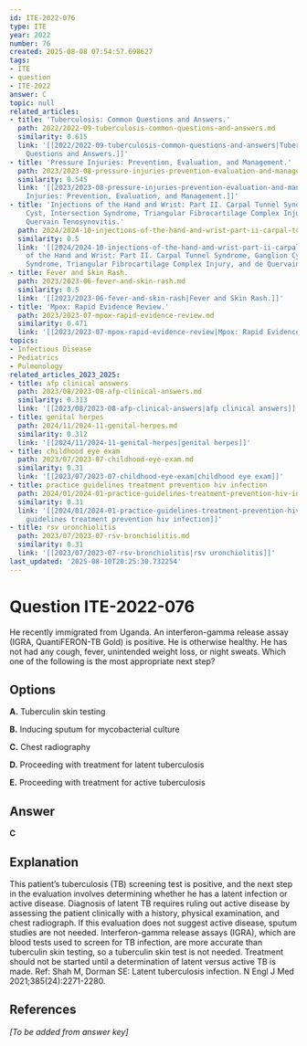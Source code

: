 ```yaml
---
id: ITE-2022-076
type: ITE
year: 2022
number: 76
created: 2025-08-08 07:54:57.698627
tags:
- ITE
- question
- ITE-2022
answer: C
topic: null
related_articles:
- title: 'Tuberculosis: Common Questions and Answers.'
  path: 2022/2022-09-tuberculosis-common-questions-and-answers.md
  similarity: 0.615
  link: '[[2022/2022-09-tuberculosis-common-questions-and-answers|Tuberculosis: Common
    Questions and Answers.]]'
- title: 'Pressure Injuries: Prevention, Evaluation, and Management.'
  path: 2023/2023-08-pressure-injuries-prevention-evaluation-and-management.md
  similarity: 0.545
  link: '[[2023/2023-08-pressure-injuries-prevention-evaluation-and-management|Pressure
    Injuries: Prevention, Evaluation, and Management.]]'
- title: 'Injections of the Hand and Wrist: Part II. Carpal Tunnel Syndrome, Ganglion
    Cyst, Intersection Syndrome, Triangular Fibrocartilage Complex Injury, and de
    Quervain Tenosynovitis.'
  path: 2024/2024-10-injections-of-the-hand-and-wrist-part-ii-carpal-tunnel-syndr.md
  similarity: 0.5
  link: '[[2024/2024-10-injections-of-the-hand-and-wrist-part-ii-carpal-tunnel-syndr|Injections
    of the Hand and Wrist: Part II. Carpal Tunnel Syndrome, Ganglion Cyst, Intersection
    Syndrome, Triangular Fibrocartilage Complex Injury, and de Quervain Tenosynovitis.]]'
- title: Fever and Skin Rash.
  path: 2023/2023-06-fever-and-skin-rash.md
  similarity: 0.5
  link: '[[2023/2023-06-fever-and-skin-rash|Fever and Skin Rash.]]'
- title: 'Mpox: Rapid Evidence Review.'
  path: 2023/2023-07-mpox-rapid-evidence-review.md
  similarity: 0.471
  link: '[[2023/2023-07-mpox-rapid-evidence-review|Mpox: Rapid Evidence Review.]]'
topics:
- Infectious Disease
- Pediatrics
- Pulmonology
related_articles_2023_2025:
- title: afp clinical answers
  path: 2023/08/2023-08-afp-clinical-answers.md
  similarity: 0.313
  link: '[[2023/08/2023-08-afp-clinical-answers|afp clinical answers]]'
- title: genital herpes
  path: 2024/11/2024-11-genital-herpes.md
  similarity: 0.312
  link: '[[2024/11/2024-11-genital-herpes|genital herpes]]'
- title: childhood eye exam
  path: 2023/07/2023-07-childhood-eye-exam.md
  similarity: 0.31
  link: '[[2023/07/2023-07-childhood-eye-exam|childhood eye exam]]'
- title: practice guidelines treatment prevention hiv infection
  path: 2024/01/2024-01-practice-guidelines-treatment-prevention-hiv-infection.md
  similarity: 0.31
  link: '[[2024/01/2024-01-practice-guidelines-treatment-prevention-hiv-infection|practice
    guidelines treatment prevention hiv infection]]'
- title: rsv uronchiolitis
  path: 2023/07/2023-07-rsv-bronchiolitis.md
  similarity: 0.31
  link: '[[2023/07/2023-07-rsv-bronchiolitis|rsv uronchiolitis]]'
last_updated: '2025-08-10T20:25:30.732254'
---
```


# Question ITE-2022-076

He recently immigrated from Uganda. An interferon-gamma release assay (IGRA, QuantiFERON-TB Gold) is positive. He is otherwise healthy. He has not had any cough, fever, unintended weight loss, or night sweats. Which one of the following is the most appropriate next step?

## Options

**A.** Tuberculin skin testing

**B.** Inducing sputum for mycobacterial culture

**C.** Chest radiography

**D.** Proceeding with treatment for latent tuberculosis

**E.** Proceeding with treatment for active tuberculosis

## Answer

**C**

## Explanation

This patient’s tuberculosis (TB) screening test is positive, and the next step in the evaluation involves
determining whether he has a latent infection or active disease. Diagnosis of latent TB requires ruling out
active disease by assessing the patient clinically with a history, physical examination, and chest radiograph.
If this evaluation does not suggest active disease, sputum studies are not needed. Interferon-gamma release
assays (IGRA), which are blood tests used to screen for TB infection, are more accurate than tuberculin
skin testing, so a tuberculin skin test is not needed. Treatment should not be started until a determination
of latent versus active TB is made.
Ref: Shah M, Dorman SE: Latent tuberculosis infection. N Engl J Med  2021;385(24):2271-2280.

## References

*[To be added from answer key]*
